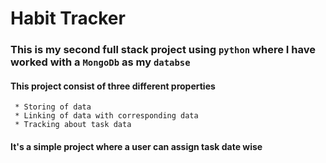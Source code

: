 # Habit Tracker 
### This is my second full stack project using `python` where I have worked with a `MongoDb` as my `databse` 
#### This project consist of three different properties
     * Storing of data 
     * Linking of data with corresponding data 
     * Tracking about task data
#### It's a simple project where a user can assign task date wise


